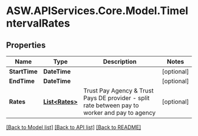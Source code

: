 
# ASW.APIServices.Core.Model.TimeIntervalRates

## Properties

Name | Type | Description | Notes
------------ | ------------- | ------------- | -------------
**StartTime** | **DateTime** |  | [optional] 
**EndTime** | **DateTime** |  | [optional] 
**Rates** | [**List&lt;Rates&gt;**](Rates.md) | Trust Pay Agency &amp; Trust Pays DE provider - split rate between pay to worker and pay to agency | [optional] 

[[Back to Model list]](../README.md#documentation-for-models)
[[Back to API list]](../README.md#documentation-for-api-endpoints)
[[Back to README]](../README.md)

